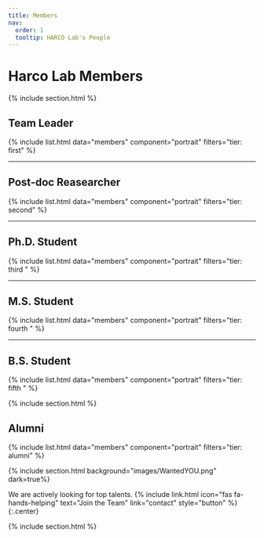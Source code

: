 ```yaml
---
title: Members
nav:
  order: 1
  tooltip: HARCO Lab's People
---
```

# <i class="fas fa-user-friends"></i>**Harco Lab Members**

{% include section.html %}

## **Team Leader**
{%
  include list.html
  data="members"
  component="portrait"
  filters="tier: first" 
%}

***
## **Post-doc Reasearcher**
{%
  include list.html
  data="members"
  component="portrait"
  filters="tier: second" 
%}

***
## **Ph.D. Student**
{%
  include list.html
  data="members"
  component="portrait"
  filters="tier: third " 
%}

***
## **M.S. Student**
{%
  include list.html
  data="members"
  component="portrait"
  filters="tier: fourth " 
%}

***
## **B.S. Student**
{%
  include list.html
  data="members"
  component="portrait"
  filters="tier: fifth " 
%}



{% include section.html %}

## <i class="fas fa-user-graduate"></i> **Alumni**
{%
  include list.html
  data="members"
  component="portrait"
  filters="tier: alumni" 
%}


{% include section.html background="images/WantedYOU.png" dark=true%}

We are actively looking for top talents.
{%
  include link.html
  icon="fas fa-hands-helping"
  text="Join the Team"
  link="contact"
  style="button"
%}
{:.center}

{% include section.html %}

